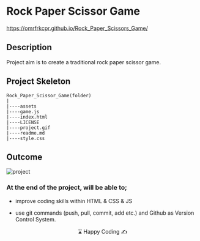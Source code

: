 # Rock Paper Scissor Game

https://omrfrkcpr.github.io/Rock_Paper_Scissors_Game/

## Description

Project aim is to create a traditional rock paper scissor game.

## Project Skeleton

```
Rock_Paper_Scissor_Game(folder)
|
|----assets
|----game.js
|----index.html
|----LICENSE
|----project.gif
|----readme.md
|----style.css
```

## Outcome

![project](https://github.com/omrfrkcpr/Rock_Paper_Scissors_Game/assets/77440899/761d77fb-39a5-4c73-929e-8f3fd0ae0662)

### At the end of the project, will be able to;

- improve coding skills within HTML & CSS & JS

- use git commands (push, pull, commit, add etc.) and Github as Version Control System.

<p align="center"> ⌛ Happy Coding  ✍ </p>
